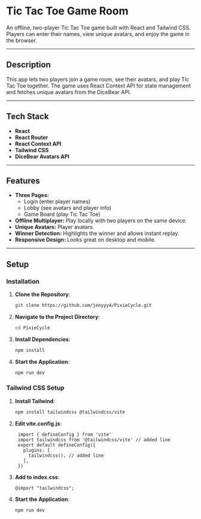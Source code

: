 # Tic Tac Toe Game Room

An offline, two-player Tic Tac Toe game built with React and Tailwind CSS. Players can enter their names, view unique avatars, and enjoy the game in the browser.

---

## Description

This app lets two players join a game room, see their avatars, and play Tic Tac Toe together. The game uses React Context API for state management and fetches unique avatars from the DiceBear API.

---

## Tech Stack

- **React**
- **React Router**
- **React Context API**
- **Tailwind CSS**
- **DiceBear Avatars API**

---

## Features

- **Three Pages:**  
  - Login (enter player names)  
  - Lobby (see avatars and player info)  
  - Game Board (play Tic Tac Toe)
- **Offline Multiplayer:** Play locally with two players on the same device.
- **Unique Avatars:** Player avatars.
- **Winner Detection:** Highlights the winner and allows instant replay.
- **Responsive Design:** Looks great on desktop and mobile.

---

## Setup

### Installation

1. **Clone the Repository**:

   ```bash
   git clone https://github.com/jenyyy4/PixieCycle.git

2. **Navigate to the Project Directory**:

   ```bash
   cd PixieCycle

3. **Install Dependencies**:

   ```bash
   npm install

4. **Start the Application**:

   ```bash
   npm run dev

### Tailwind CSS Setup

1. **Install Tailwind**:

   ```bash
   npm install tailwindcss @tailwindcss/vite

2. **Edit vite.config.js**:

   ```
    import { defineConfig } from 'vite'
    import tailwindcss from '@tailwindcss/vite' // added line
    export default defineConfig({
      plugins: [
        tailwindcss(), // added line
      ],
    })
   ```
   
3. **Add to index.css**:

   ```
   @import "tailwindcss";
   ```

4. **Start the Application**:

   ```
   npm run dev
   ```
